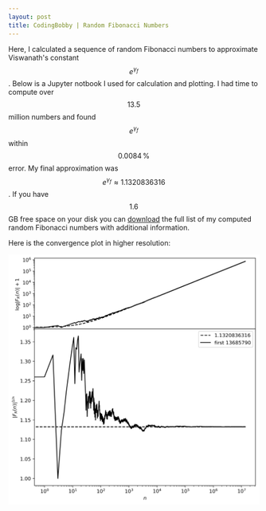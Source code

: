 ```yaml
---
layout: post
title: CodingBobby | Random Fibonacci Numbers
---
```

Here, I calculated a sequence of random Fibonacci numbers to approximate Viswanath's constant $$e^{\gamma_f}$$.
Below is a Jupyter notbook I used for calculation and plotting.
I had time to compute over $$13.5$$ million numbers and found $$e^{\gamma_f}$$ within $$0.0084\,\%$$ error.
My final approximation was $$e^{\gamma_f} \approx 1.1320836316$$.
If you have $$1.6$$ GB free space on your disk you can <a href="https://drive.google.com/file/d/1W3eCH1YOC4AWPWgZknkkcW0GDbbXV0_h/view" target="_blank">download</a> the full list of my computed random Fibonacci numbers with additional information.

<script src="https://gist.github.com/CodingBobby/45bb2b9a5c44cd71b9cc0f7cf7b101b7.js"></script>

Here is the convergence plot in higher resolution:

![13.5 million random Fibonacci numbers](/assets/images/randomFib_13M.png)